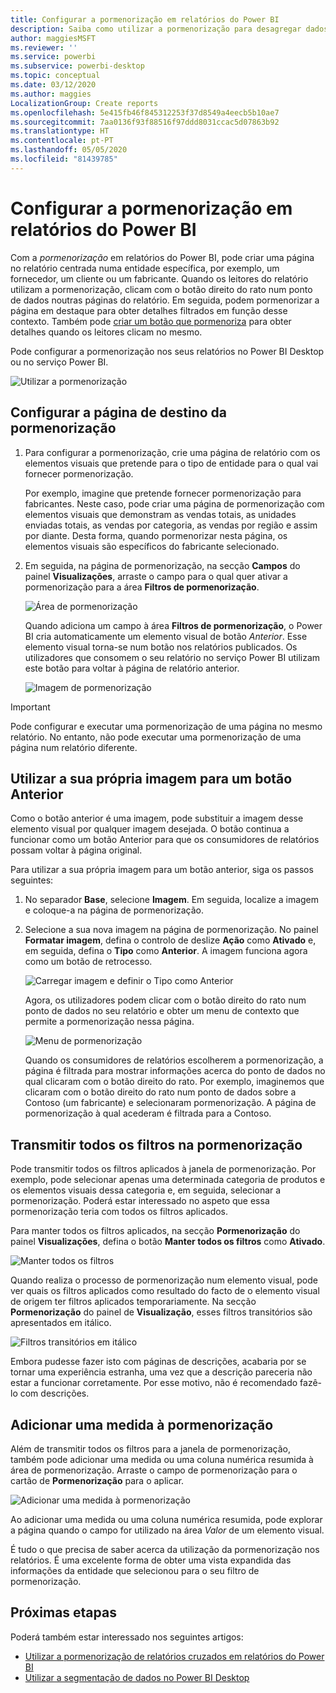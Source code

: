 ```yaml
---
title: Configurar a pormenorização em relatórios do Power BI
description: Saiba como utilizar a pormenorização para desagregar dados numa nova página em relatórios do Power BI
author: maggiesMSFT
ms.reviewer: ''
ms.service: powerbi
ms.subservice: powerbi-desktop
ms.topic: conceptual
ms.date: 03/12/2020
ms.author: maggies
LocalizationGroup: Create reports
ms.openlocfilehash: 5e415fb46f845312253f37d8549a4eecb5b10ae7
ms.sourcegitcommit: 7aa0136f93f88516f97ddd8031ccac5d07863b92
ms.translationtype: HT
ms.contentlocale: pt-PT
ms.lasthandoff: 05/05/2020
ms.locfileid: "81439785"
---
```

# <a name="set-up-drill-through-in-power-bi-reports"></a>Configurar a pormenorização em relatórios do Power BI
Com a *pormenorização* em relatórios do Power BI, pode criar uma página no relatório centrada numa entidade específica, por exemplo, um fornecedor, um cliente ou um fabricante. Quando os leitores do relatório utilizam a pormenorização, clicam com o botão direito do rato num ponto de dados noutras páginas do relatório. Em seguida, podem pormenorizar a página em destaque para obter detalhes filtrados em função desse contexto. Também pode [criar um botão que pormenoriza](desktop-drill-through-buttons.md) para obter detalhes quando os leitores clicam no mesmo.

Pode configurar a pormenorização nos seus relatórios no Power BI Desktop ou no serviço Power BI.

![Utilizar a pormenorização](media/desktop-drillthrough/power-bi-drill-through-right-click.png)

## <a name="set-up-the-drill-through-destination-page"></a>Configurar a página de destino da pormenorização
1. Para configurar a pormenorização, crie uma página de relatório com os elementos visuais que pretende para o tipo de entidade para o qual vai fornecer pormenorização. 

    Por exemplo, imagine que pretende fornecer pormenorização para fabricantes. Neste caso, pode criar uma página de pormenorização com elementos visuais que demonstram as vendas totais, as unidades enviadas totais, as vendas por categoria, as vendas por região e assim por diante. Desta forma, quando pormenorizar nesta página, os elementos visuais são específicos do fabricante selecionado.

2. Em seguida, na página de pormenorização, na secção **Campos** do painel **Visualizações**, arraste o campo para o qual quer ativar a pormenorização para a área **Filtros de pormenorização**.

    ![Área de pormenorização](media/desktop-drillthrough/drillthrough_02.png)

    Quando adiciona um campo à área **Filtros de pormenorização**, o Power BI cria automaticamente um elemento visual de botão *Anterior*. Esse elemento visual torna-se num botão nos relatórios publicados. Os utilizadores que consomem o seu relatório no serviço Power BI utilizam este botão para voltar à página de relatório anterior.

    ![Imagem de pormenorização](media/desktop-drillthrough/drillthrough_03.png)

> [!IMPORTANT]
> Pode configurar e executar uma pormenorização de uma página no mesmo relatório. No entanto, não pode executar uma pormenorização de uma página num relatório diferente.  



## <a name="use-your-own-image-for-a-back-button"></a>Utilizar a sua própria imagem para um botão Anterior    
 Como o botão anterior é uma imagem, pode substituir a imagem desse elemento visual por qualquer imagem desejada. O botão continua a funcionar como um botão Anterior para que os consumidores de relatórios possam voltar à página original. 

Para utilizar a sua própria imagem para um botão anterior, siga os passos seguintes:

1. No separador **Base**, selecione **Imagem**. Em seguida, localize a imagem e coloque-a na página de pormenorização.

2. Selecione a sua nova imagem na página de pormenorização. No painel **Formatar imagem**, defina o controlo de deslize **Ação** como **Ativado** e, em seguida, defina o **Tipo** como **Anterior**. A imagem funciona agora como um botão de retrocesso.

    ![Carregar imagem e definir o Tipo como Anterior](media/desktop-drillthrough/drillthrough_05.png)

    
     Agora, os utilizadores podem clicar com o botão direito do rato num ponto de dados no seu relatório e obter um menu de contexto que permite a pormenorização nessa página. 

    ![Menu de pormenorização](media/desktop-drillthrough/drillthrough_04.png)

    Quando os consumidores de relatórios escolherem a pormenorização, a página é filtrada para mostrar informações acerca do ponto de dados no qual clicaram com o botão direito do rato. Por exemplo, imaginemos que clicaram com o botão direito do rato num ponto de dados sobre a Contoso (um fabricante) e selecionaram pormenorização. A página de pormenorização à qual acederam é filtrada para a Contoso.

## <a name="pass-all-filters-in-drill-through"></a>Transmitir todos os filtros na pormenorização

Pode transmitir todos os filtros aplicados à janela de pormenorização. Por exemplo, pode selecionar apenas uma determinada categoria de produtos e os elementos visuais dessa categoria e, em seguida, selecionar a pormenorização. Poderá estar interessado no aspeto que essa pormenorização teria com todos os filtros aplicados.

Para manter todos os filtros aplicados, na secção **Pormenorização** do painel **Visualizações**, defina o botão **Manter todos os filtros** como **Ativado**. 

![Manter todos os filtros](media/desktop-drillthrough/drillthrough_06.png)

Quando realiza o processo de pormenorização num elemento visual, pode ver quais os filtros aplicados como resultado do facto de o elemento visual de origem ter filtros aplicados temporariamente. Na secção **Pormenorização** do painel de **Visualização**, esses filtros transitórios são apresentados em itálico. 

![Filtros transitórios em itálico](media/desktop-drillthrough/drillthrough_07.png)

Embora pudesse fazer isto com páginas de descrições, acabaria por se tornar uma experiência estranha, uma vez que a descrição pareceria não estar a funcionar corretamente. Por esse motivo, não é recomendado fazê-lo com descrições.

## <a name="add-a-measure-to-drill-through"></a>Adicionar uma medida à pormenorização

Além de transmitir todos os filtros para a janela de pormenorização, também pode adicionar uma medida ou uma coluna numérica resumida à área de pormenorização. Arraste o campo de pormenorização para o cartão de **Pormenorização** para o aplicar. 

![Adicionar uma medida à pormenorização](media/desktop-drillthrough/drillthrough_08.png)

Ao adicionar uma medida ou uma coluna numérica resumida, pode explorar a página quando o campo for utilizado na área *Valor* de um elemento visual.

É tudo o que precisa de saber acerca da utilização da pormenorização nos relatórios. É uma excelente forma de obter uma vista expandida das informações da entidade que selecionou para o seu filtro de pormenorização.

## <a name="next-steps"></a>Próximas etapas

Poderá também estar interessado nos seguintes artigos:

* [Utilizar a pormenorização de relatórios cruzados em relatórios do Power BI](desktop-cross-report-drill-through.md)
* [Utilizar a segmentação de dados no Power BI Desktop](visuals/power-bi-visualization-slicers.md)

